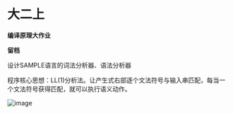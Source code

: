# 大二上 
**编译原理大作业**

**留档**

设计SAMPLE语言的词法分析器、语法分析器  

程序核心思想：LL(1)分析法。让产生式右部逐个文法符号与输入串匹配，每当一个文法符号获得匹配，就可以执行语义动作。

![image](https://user-images.githubusercontent.com/74815734/159162710-56822f14-0722-4824-886c-53e117045738.png)
